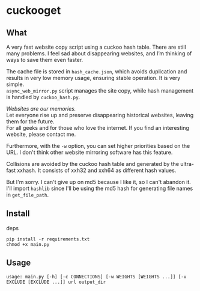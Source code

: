 # cuckooget
## What
A very fast website copy script using a cuckoo hash table. There are still many problems.
I feel sad about disappearing websites, and I’m thinking of ways to save them even faster.  
  
The cache file is stored in `hash_cache.json`, which avoids duplication and results in very low memory usage, ensuring stable operation. It is very simple.  
`async_web_mirror.py` script manages the site copy, while hash management is handled by `cuckoo_hash.py`.

*Websites are our memories.*  
Let everyone rise up and preserve disappearing historical websites, leaving them for the future.  
For all geeks and for those who love the internet. If you find an interesting website, please contact me.  
  
Furthermore, with the `-w` option, you can set higher priorities based on the URL. I don't think other website mirroring software has this feature.
  
Collisions are avoided by the cuckoo hash table and generated by the ultra-fast xxhash.
It consists of xxh32 and xxh64 as different hash values.  
  
But I'm sorry. I can't give up on md5 because I like it, so I can't abandon it. I'll import `hashlib` since I'll be using the md5 hash for generating file names in `get_file_path`.
  
## Install
deps
```
pip install -r requirements.txt
chmod +x main.py
```

## Usage
```
usage: main.py [-h] [-c CONNECTIONS] [-w WEIGHTS [WEIGHTS ...]] [-v EXCLUDE [EXCLUDE ...]] url output_dir
```
